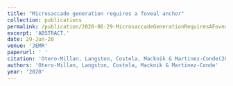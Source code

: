 ```yaml
---
title: "Microsaccade generation requires a foveal anchor"
collection: publications
permalink: /publication/2020-06-29-MicrosaccadeGenerationRequiresAFovealAnchor
excerpt: 'ABSTRACT.'
date: 29-Jun-20
venue: 'JEMR'
paperurl: ' '
citation: 'Otero-Millan, Langston, Costela, Macknik & Martinez-Conde(2020) "Microsaccade generation requires a foveal anchor" Journal of Eye Movement Research, 12(6)'
authors: 'Otero-Millan, Langston, Costela, Macknik & Martinez-Conde'
year: '2020'
---
```


